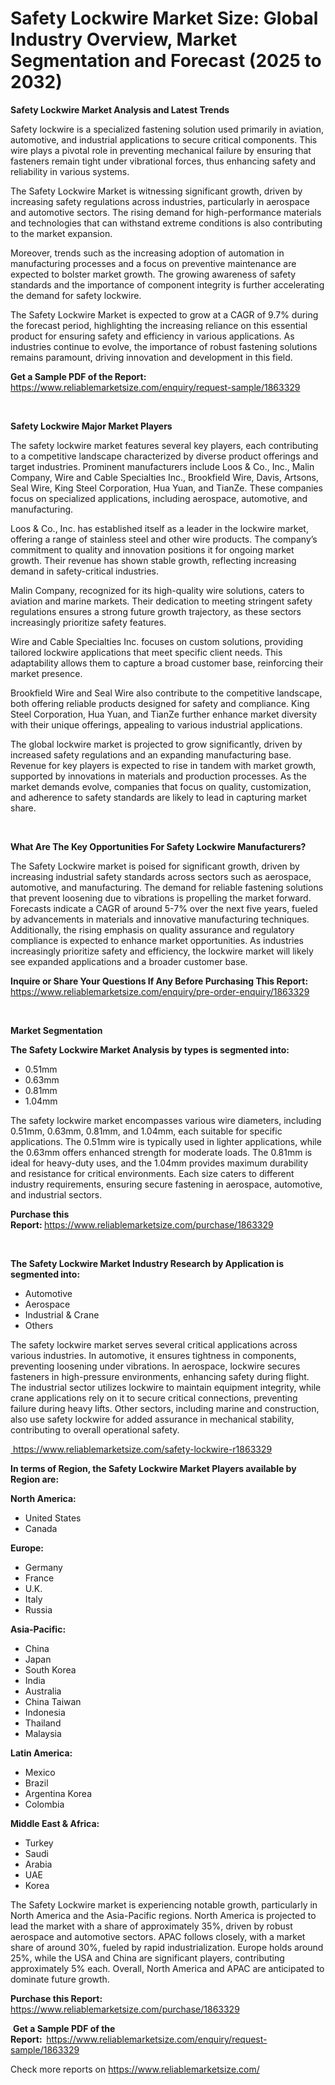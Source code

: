 <p><h1>Safety Lockwire Market Size: Global Industry Overview, Market Segmentation and Forecast (2025 to 2032)</h1></p><p><strong>Safety Lockwire Market Analysis and Latest Trends</strong></p>
<p><p>Safety lockwire is a specialized fastening solution used primarily in aviation, automotive, and industrial applications to secure critical components. This wire plays a pivotal role in preventing mechanical failure by ensuring that fasteners remain tight under vibrational forces, thus enhancing safety and reliability in various systems. </p><p>The Safety Lockwire Market is witnessing significant growth, driven by increasing safety regulations across industries, particularly in aerospace and automotive sectors. The rising demand for high-performance materials and technologies that can withstand extreme conditions is also contributing to the market expansion. </p><p>Moreover, trends such as the increasing adoption of automation in manufacturing processes and a focus on preventive maintenance are expected to bolster market growth. The growing awareness of safety standards and the importance of component integrity is further accelerating the demand for safety lockwire. </p><p>The Safety Lockwire Market is expected to grow at a CAGR of 9.7% during the forecast period, highlighting the increasing reliance on this essential product for ensuring safety and efficiency in various applications. As industries continue to evolve, the importance of robust fastening solutions remains paramount, driving innovation and development in this field.</p></p>
<p><strong>Get a Sample PDF of the Report:&nbsp;</strong> <a href="https://www.reliablemarketsize.com/enquiry/request-sample/1863329?utm_campaign=1840&utm_medium=2&utm_source=Github&utm_content=ia&utm_term=30012025&utm_id=safety-lockwire">https://www.reliablemarketsize.com/enquiry/request-sample/1863329</a></p>
<p>&nbsp;</p>
<p><strong>Safety Lockwire Major Market Players</strong></p>
<p><p>The safety lockwire market features several key players, each contributing to a competitive landscape characterized by diverse product offerings and target industries. Prominent manufacturers include Loos & Co., Inc., Malin Company, Wire and Cable Specialties Inc., Brookfield Wire, Davis, Artsons, Seal Wire, King Steel Corporation, Hua Yuan, and TianZe. These companies focus on specialized applications, including aerospace, automotive, and manufacturing.</p><p>Loos & Co., Inc. has established itself as a leader in the lockwire market, offering a range of stainless steel and other wire products. The company’s commitment to quality and innovation positions it for ongoing market growth. Their revenue has shown stable growth, reflecting increasing demand in safety-critical industries.</p><p>Malin Company, recognized for its high-quality wire solutions, caters to aviation and marine markets. Their dedication to meeting stringent safety regulations ensures a strong future growth trajectory, as these sectors increasingly prioritize safety features.</p><p>Wire and Cable Specialties Inc. focuses on custom solutions, providing tailored lockwire applications that meet specific client needs. This adaptability allows them to capture a broad customer base, reinforcing their market presence.</p><p>Brookfield Wire and Seal Wire also contribute to the competitive landscape, both offering reliable products designed for safety and compliance. King Steel Corporation, Hua Yuan, and TianZe further enhance market diversity with their unique offerings, appealing to various industrial applications.</p><p>The global lockwire market is projected to grow significantly, driven by increased safety regulations and an expanding manufacturing base. Revenue for key players is expected to rise in tandem with market growth, supported by innovations in materials and production processes. As the market demands evolve, companies that focus on quality, customization, and adherence to safety standards are likely to lead in capturing market share.</p></p>
<p>&nbsp;</p>
<p><strong>What Are The Key Opportunities For Safety Lockwire Manufacturers?</strong></p>
<p><p>The Safety Lockwire market is poised for significant growth, driven by increasing industrial safety standards across sectors such as aerospace, automotive, and manufacturing. The demand for reliable fastening solutions that prevent loosening due to vibrations is propelling the market forward. Forecasts indicate a CAGR of around 5-7% over the next five years, fueled by advancements in materials and innovative manufacturing techniques. Additionally, the rising emphasis on quality assurance and regulatory compliance is expected to enhance market opportunities. As industries increasingly prioritize safety and efficiency, the lockwire market will likely see expanded applications and a broader customer base.</p></p>
<p><strong>Inquire or Share Your Questions If Any Before Purchasing This Report:</strong> <a href="https://www.reliablemarketsize.com/enquiry/pre-order-enquiry/1863329?utm_campaign=1840&utm_medium=2&utm_source=Github&utm_content=ia&utm_term=30012025&utm_id=safety-lockwire">https://www.reliablemarketsize.com/enquiry/pre-order-enquiry/1863329</a></p>
<p>&nbsp;</p>
<p><strong>Market Segmentation</strong></p>
<p><strong>The Safety Lockwire Market Analysis by types is segmented into:</strong></p>
<p><ul><li>0.51mm</li><li>0.63mm</li><li>0.81mm</li><li>1.04mm</li></ul></p>
<p><p>The safety lockwire market encompasses various wire diameters, including 0.51mm, 0.63mm, 0.81mm, and 1.04mm, each suitable for specific applications. The 0.51mm wire is typically used in lighter applications, while the 0.63mm offers enhanced strength for moderate loads. The 0.81mm is ideal for heavy-duty uses, and the 1.04mm provides maximum durability and resistance for critical environments. Each size caters to different industry requirements, ensuring secure fastening in aerospace, automotive, and industrial sectors.</p></p>
<p><strong>Purchase this Report:&nbsp;</strong><a href="https://www.reliablemarketsize.com/purchase/1863329?utm_campaign=1840&utm_medium=2&utm_source=Github&utm_content=ia&utm_term=30012025&utm_id=safety-lockwire">https://www.reliablemarketsize.com/purchase/1863329</a></p>
<p>&nbsp;</p>
<p><strong>The Safety Lockwire Market Industry Research by Application is segmented into:</strong></p>
<p><ul><li>Automotive</li><li>Aerospace</li><li>Industrial & Crane</li><li>Others</li></ul></p>
<p><p>The safety lockwire market serves several critical applications across various industries. In automotive, it ensures tightness in components, preventing loosening under vibrations. In aerospace, lockwire secures fasteners in high-pressure environments, enhancing safety during flight. The industrial sector utilizes lockwire to maintain equipment integrity, while crane applications rely on it to secure critical connections, preventing failure during heavy lifts. Other sectors, including marine and construction, also use safety lockwire for added assurance in mechanical stability, contributing to overall operational safety.</p></p>
<p><a href="https://www.reliablemarketsize.com/safety-lockwire-r1863329?utm_campaign=1840&utm_medium=2&utm_source=Github&utm_content=ia&utm_term=30012025&utm_id=safety-lockwire">&nbsp;https://www.reliablemarketsize.com/safety-lockwire-r1863329</a></p>
<p><strong>In terms of Region, the Safety Lockwire Market Players available by Region are:</strong></p>
<p>
    <p> <strong> North America: </strong>
        <ul>
            <li>United States</li>
            <li>Canada</li>
        </ul>
        </p> 
    <p> <strong> Europe: </strong>
        <ul>
            <li>Germany</li>
            <li>France</li>
            <li>U.K.</li>
            <li>Italy</li>
            <li>Russia</li>
        </ul>
        </p> 
    <p> <strong> Asia-Pacific: </strong>
        <ul>
            <li>China</li>
            <li>Japan</li>
            <li>South Korea</li>
            <li>India</li>
            <li>Australia</li>
            <li>China Taiwan</li>
            <li>Indonesia</li>
            <li>Thailand</li>
            <li>Malaysia</li>
        </ul>
        </p> 
    <p> <strong> Latin America: </strong>
        <ul>
            <li>Mexico</li>
            <li>Brazil</li>
            <li>Argentina Korea</li>
            <li>Colombia</li>
        </ul>
        </p> 
    <p> <strong> Middle East & Africa: </strong>
        <ul>
            <li>Turkey</li>
            <li>Saudi</li>
            <li>Arabia</li>
            <li>UAE</li>
            <li>Korea</li>
        </ul>
    </p>
    </p>
<p><p>The Safety Lockwire market is experiencing notable growth, particularly in North America and the Asia-Pacific regions. North America is projected to lead the market with a share of approximately 35%, driven by robust aerospace and automotive sectors. APAC follows closely, with a market share of around 30%, fueled by rapid industrialization. Europe holds around 25%, while the USA and China are significant players, contributing approximately 5% each. Overall, North America and APAC are anticipated to dominate future growth.</p></p>
<p><strong>Purchase this Report: </strong><a href="https://www.reliablemarketsize.com/purchase/1863329?utm_campaign=1840&utm_medium=2&utm_source=Github&utm_content=ia&utm_term=30012025&utm_id=safety-lockwire">https://www.reliablemarketsize.com/purchase/1863329</a></p>
<p>&nbsp;<strong>Get a Sample PDF of the Report:&nbsp;&nbsp;</strong><a href="https://www.reliablemarketsize.com/enquiry/request-sample/1863329?utm_campaign=1840&utm_medium=2&utm_source=Github&utm_content=ia&utm_term=30012025&utm_id=safety-lockwire">https://www.reliablemarketsize.com/enquiry/request-sample/1863329</a></p>
<p><strong></strong></p>
<p>Check more reports on <a href="https://www.reliablemarketsize.com/?utm_campaign=1840&utm_medium=2&utm_source=Github&utm_content=ia&utm_term=30012025&utm_id=safety-lockwire">https://www.reliablemarketsize.com/</a></p>